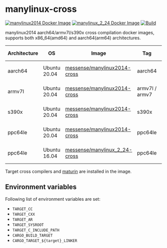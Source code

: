 # manylinux-cross

[![manylinux2014 Docker Image](https://img.shields.io/docker/pulls/messense/manylinux2014-cross.svg?maxAge=2592000&label=manylinux2014)](https://hub.docker.com/r/messense/manylinux2014-cross/)
[![manylinux_2_24 Docker Image](https://img.shields.io/docker/pulls/messense/manylinux_2_24-cross.svg?maxAge=2592000&label=manylinux_2_24)](https://hub.docker.com/r/messense/manylinux_2_24-cross/)
[![Build](https://github.com/messense/manylinux-cross/workflows/Build/badge.svg)](https://github.com/messense/manylinux-cross/actions?query=workflow%3ABuild)

manylinux2014 aarch64/armv7l/s390x cross compilation docker images, supports both x86_64(amd64) and aarch64(arm64) architectures.

| Architecture |      OS      |            Image                |      Tag        |        GCC          |          Target Python                     |       Host Python     |
| ------------ | ------------ | ------------------------------- | --------------- | ------------------- | ------------------------------------------ |-----------------------|
| aarch64      | Ubuntu 20.04 | [messense/manylinux2014-cross]  | aarch64         | 4.8.5               |  Copied from manylinux2014_aarch64         | Python 3.6 - 3.9      |
| armv7l       | Ubuntu 20.04 | [messense/manylinux2014-cross]  | armv7l / armv7  | 4.8.5               |  `/opt/python/cp3[6-9]`, built from source | Python 3.6 - 3.9      |
| s390x        | Ubuntu 20.04 | [messense/manylinux2014-cross]  | s390x           | 4.8.5               |  Copied from manylinux2014_s390x           | Python 3.6 - 3.9      |
| ppc64le      | Ubuntu 20.04 | [messense/manylinux2014-cross]  | ppc64le         | 4.8.5               |  Copied from manylinux2014_ppc64le         | Python 3.6 - 3.9      |
| ppc64le      | Ubuntu 16.04 | [messense/manylinux_2_24-cross] | ppc64le         | 4.9.3               |  Copied from manylinux_2_24_ppc64le        | Python 3.6 - 3.9      |

Target cross compilers and [maturin](https://github.com/PyO3/maturin) are installed in the image.

## Environment variables

Following list of environment variables are set:

* `TARGET_CC`
* `TARGET_CXX`
* `TARGET_AR`
* `TARGET_SYSROOT`
* `TARGET_C_INCLUDE_PATH`
* `CARGO_BUILD_TARGET`
* `CARGO_TARGET_${target}_LINKER`

[messense/manylinux2014-cross]: https://hub.docker.com/r/messense/manylinux2014-cross
[messense/manylinux_2_24-cross]: https://hub.docker.com/r/messense/manylinux_2_24-cross
